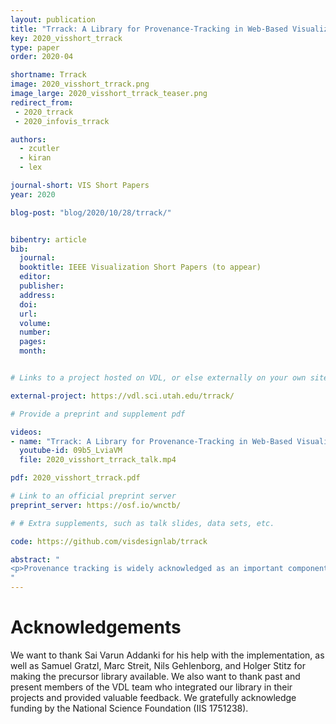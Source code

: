 ```yaml
---
layout: publication
title: "Trrack: A Library for Provenance-Tracking in Web-Based Visualizations"
key: 2020_visshort_trrack
type: paper
order: 2020-04

shortname: Trrack
image: 2020_visshort_trrack.png
image_large: 2020_visshort_trrack_teaser.png
redirect_from:
 - 2020_trrack
 - 2020_infovis_trrack

authors:
  - zcutler
  - kiran
  - lex

journal-short: VIS Short Papers
year: 2020

blog-post: "blog/2020/10/28/trrack/"


bibentry: article
bib:
  journal: 
  booktitle: IEEE Visualization Short Papers (to appear)
  editor:
  publisher:
  address:
  doi:
  url:
  volume:
  number:
  pages:
  month:


# Links to a project hosted on VDL, or else externally on your own site

external-project: https://vdl.sci.utah.edu/trrack/

# Provide a preprint and supplement pdf

videos:
- name: "Trrack: A Library for Provenance-Tracking in Web-Based Visualizations"
  youtube-id: 09b5_LviaVM
  file: 2020_visshort_trrack_talk.mp4

pdf: 2020_visshort_trrack.pdf

# Link to an official preprint server
preprint_server: https://osf.io/wnctb/

# # Extra supplements, such as talk slides, data sets, etc.

code: https://github.com/visdesignlab/trrack

abstract: "
<p>Provenance tracking is widely acknowledged as an important component of visualization systems. By tracking provenance data, visualization designers can achieve a wide variety of important functionality, ranging from action recovery (undo/redo), reproducibility, collaboration and sharing, to logging in support of quantitative and longitudinal evaluation. Yet, for web-based visualizations, there are currently no libraries that make provenance tracking easy to implement in visualization systems. The result of this is that visualization designers either develop ad-hoc solutions that are rarely comprehensive, or don't track provenance at all. In this paper, we introduce a web-based software library --- Trrack --- that is designed for easy integration in existing or future visualization systems. Trrack supports a wide range of use cases, from simple action recovery, to capturing intent and reasoning, and can be used to share states with collaborators and store provenance on a server. Trrack also includes an optional provenance visualization component that supports annotation of states and aggregation of events.</p>
"
---
```


# Acknowledgements

We want to thank Sai Varun Addanki for his help with the implementation, as well as Samuel Gratzl, Marc Streit, Nils Gehlenborg, and Holger Stitz for making the precursor library available. We also want to thank past and present members of the VDL team who integrated our library in their projects and provided valuable feedback. We gratefully acknowledge funding by the National Science Foundation (IIS 1751238).

